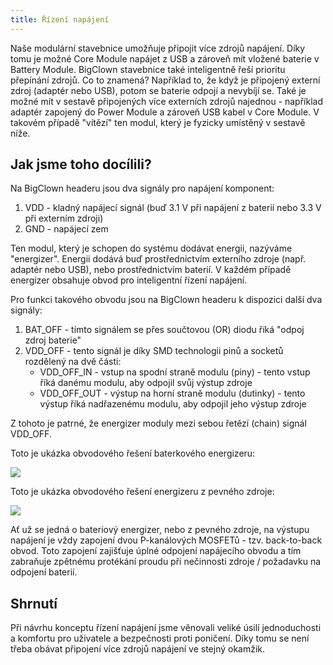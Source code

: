 ```yaml
---
title: Řízení napájení
---
```


Naše modulární stavebnice umožňuje připojit více zdrojů napájení.
Díky tomu je možné Core Module napájet z USB a zároveň mít vložené baterie v Battery Module.
BigClown stavebnice také inteligentně řeší prioritu přepínání zdrojů.
Co to znamená?
Například to, že když je připojený externí zdroj (adaptér nebo USB), potom se baterie odpojí a nevybíjí se.
Také je možné mít v sestavě připojených více externích zdrojů najednou - například adaptér zapojený do Power Module a zároveň USB kabel v Core Module.
V takovém případě "vítězí" ten modul, který je fyzicky umístěný v sestavě níže.

## Jak jsme toho docílili?

Na BigClown headeru jsou dva signály pro napájení komponent:

1. VDD - kladný napájecí signál (buď 3.1 V při napájení z baterií nebo 3.3 V při externím zdroji)
2. GND - napájecí zem

Ten modul, který je schopen do systému dodávat energii, nazýváme "energizer".
Energii dodává buď prostřednictvím externího zdroje (např. adaptér nebo USB), nebo prostřednictvím baterií.
V každém případě energizer obsahuje obvod pro inteligentní řízení napájení.

Pro funkci takového obvodu jsou na BigClown headeru k dispozici další dva signály:

1. BAT_OFF - tímto signálem se přes součtovou (OR) diodu říká "odpoj zdroj baterie"
2. VDD_OFF - tento signál je díky SMD technologii pinů a socketů rozdělený na dvě části:
   * VDD_OFF_IN - vstup na spodní straně modulu (piny) - tento vstup říká danému modulu, aby odpojil svůj výstup zdroje
   * VDD_OFF_OUT - výstup na horní straně modulu (dutinky) - tento výstup říká nadřazenému modulu, aby odpojil jeho výstup zdroje

Z tohoto je patrné, že energizer moduly mezi sebou řetězí (chain) signál VDD_OFF.

Toto je ukázka obvodového řešení baterkového energizeru:

![](battery-energizer-circuit.png)

Toto je ukázka obvodového řešení energizeru z pevného zdroje:

![](usb-energizer-circuit.png)

Ať už se jedná o bateriový energizer, nebo z pevného zdroje, na výstupu napájení je vždy zapojení dvou P-kanálových MOSFETů - tzv. back-to-back obvod.
Toto zapojení zajišťuje úplné odpojení napájecího obvodu a tím zabraňuje zpětnému protékání proudu při nečinnosti zdroje / požadavku na odpojení baterií.

## Shrnutí

Při návrhu konceptu řízení napájení jsme věnovali veliké úsilí jednoduchosti a komfortu pro uživatele a bezpečnosti proti poničení.
Díky tomu se není třeba obávat připojení více zdrojů napájení ve stejný okamžik.
